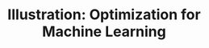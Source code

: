 ---
title: "Illustration: Optimization for Machine Learning"
subject: "math"
link: "https://nbviewer.jupyter.org/github/PhilChodrow/PIC16B/blob/master/lectures/math/optimization.ipynb"
order: 2
---